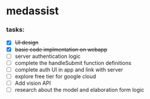 # medassist

### tasks:

- [x] <s>UI design</s>
- [x] <s>basic code implmentation on webapp</s>
- [ ] server authentication logic
- [ ] complete the handleSubmit function definitions
- [ ] complete auth UI in app and link with server
- [ ] explore free tier for google cloud
- [ ] Add vision API
- [ ] research about the model and elaboration form logic
